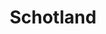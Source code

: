 ---
title: "Schotland"
introtext: "Schotland is de ideale plek voor mensen die houden van schitterende ruige natuur. De populairste plek in Schotland zijn natuurlijk de Schotse hooglanden. Vergeet ook niet de traditionele Schotse gebruiken en de prachtige oude stadjes en dorpjes. Begin je reis in de eeuwenoude hoofdstad Edinburgh en bezoek het beroemde Edinburgh Castle. Een absolute must is een ritje op de Jacobite trein, één van de mooiste treinreizen ter wereld en beroemd geworden door het fungeren als de Hogwarts express in de Harry Potter films. Voor iedereen die niet bang is voor een beetje regen en van roadtrippen door prachtige natuur houdt is Schotland de ideale reisbestemming! "
introimage: "https://lh3.googleusercontent.com/3-8uvSVtZ-Aib_AnV0dSvMJRF9TYw1t-weAt13sPf9vQ-ZZQi163X9rLT3t5L0BteZKjAs6fLIWPh8tFX0uAqOj5uicQv-wHpmGS-4AjpiUrUuSTJ6CfY74k8F4EHMoOpcv80EV46A=w800"
surface: "80.000"
inhabitants: "5.400.000"
rate: "0,85"
valuta: "pond"
need_to_know_text: ""
need_to_know_more_text: ""
fact_one_text: ""
fact_two_text: ""
bigmac_index: ""
images: "https://lh3.googleusercontent.com/cSiZQMr3UAoKRMYU8ViJzgut7UST10Tssq1Jfx7BwYjz0_lWxl2Bcl9sHHtuve2a44le1qw6CcdxoEnIkveVv2dPOiR1luOeva3s2kHbIGTJUUPgVLo0TEaXodHG5HRbU_TwE576OQ=w800|https://lh3.googleusercontent.com/V0scvJ7Fwwhmu1tUS2YhaFj9RxFbCdejEi2hdIGQjqInFjWX0s9xQey0lJfPceMRA8dd66olW6rDWZZH8Ly69tqB-70pA3TJ2jgKpQ5HDFYPRnoLWk-s0VkU7xxfgDs3OqBld4QETg=w800|https://lh3.googleusercontent.com/jUN5QqJLYd6nw3b0nE9EgvtLpobLOi03vTgja3Gjw6McrJuh1Dtfq06hfiHxfOlULM-FZwPHmjnO_98Z3kFOLkEArZMOPpqm7lykwGUEN-beV_8wTdDGi2DMGFMKp0lq-62zD88rqw=w800|https://lh3.googleusercontent.com/FSvBn1EJFAtnAgE5am-9MfLintLt9wqBylCoUtvC9pvUG7lN_ScFXuKbROiQFr8JO1oPUZEmKS63OamBTss_bXJHgNWr-_iWb8gGRgvbTAUqBOPdBUtoBkuSMFzLd94_zlCU1HI--Q=w800"
flight_button_title: "Check vluchtprijzen Schotland"
flight_button_url: "https://lt45.net/c/?si=11986&li=1528136&wi=335922&ws=&dl=transport%2Fflights%2Fnl%2Fedin%2F%3Flocale%3Dnl-NL%26currency%3DEUR%26market%3DNL"
inspiration_url: "https://partner.bol.com/click/click?p=2&t=url&s=1025999&f=TXL&url=https%3A%2F%2Fwww.bol.com%2Fnl%2Ff%2Flonely-planet-scotland%2F39297914%2F&name=Lonely%20Planet%20Scotland%2C%20Lonely%20Planet"
country_code: "gb"
hotels_url: "https://www.booking.com/country/gb.nl.html?aid=1837623"
---